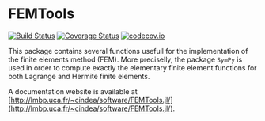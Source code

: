 # FEMTools

[![Build Status](https://travis-ci.org/ncindea/FEMTools.jl.svg?branch=master)](https://travis-ci.org/ncindea/FEMTools.jl)
[![Coverage Status](https://coveralls.io/repos/ncindea/FEMTools.jl/badge.svg?branch=master&service=github)](https://coveralls.io/github/ncindea/FEMTools.jl?branch=master)
[![codecov.io](http://codecov.io/github/ncindea/FEMTools.jl/coverage.svg?branch=master)](http://codecov.io/github/ncindea/FEMTools.jl?branch=master)

This package contains several functions usefull for the implementation of the finite elements method (FEM). More preciselly, the package `SymPy` is used in order to compute exactly the elementary finite element functions for both Lagrange and Hermite finite elements.

A documentation website is available at [http://lmbp.uca.fr/~cindea/software/FEMTools.jl/](http://lmbp.uca.fr/~cindea/software/FEMTools.jl/).
